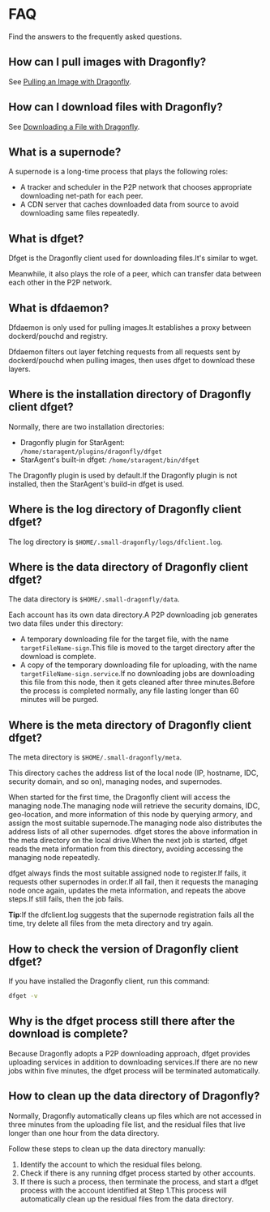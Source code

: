 # FAQ

Find the answers to the frequently asked questions.

## How can I pull images with Dragonfly?

See [Pulling an Image with Dragonfly](quickstart.md).

## How can I download files with Dragonfly?

See [Downloading a File with Dragonfly](quickstart.md).

## What is a supernode?

A supernode is a long-time process that plays the following roles:

- A tracker and scheduler in the P2P network that chooses appropriate downloading net-path for each peer.
- A CDN server that caches downloaded data from source to avoid downloading same files repeatedly.

## What is dfget?

Dfget is the Dragonfly client used for downloading files.It's similar to wget.

Meanwhile, it also plays the role of a peer, which can transfer data between each other in the P2P network.

## What is dfdaemon?

Dfdaemon is only used for pulling images.It establishes a proxy between dockerd/pouchd and registry.

Dfdaemon filters out layer fetching requests from all requests sent by dockerd/pouchd when pulling images, then uses dfget to download these layers.

## Where is the installation directory of Dragonfly client dfget?

Normally, there are two installation directories:

- Dragonfly plugin for StarAgent: `/home/staragent/plugins/dragonfly/dfget`
- StarAgent's built-in dfget: `/home/staragent/bin/dfget`

The Dragonfly plugin is used by default.If the Dragonfly plugin is not installed, then the StarAgent's build-in dfget is used.

## Where is the log directory of Dragonfly client dfget?

The log directory is `$HOME/.small-dragonfly/logs/dfclient.log`.

## Where is the data directory of Dragonfly client dfget?

The data directory is `$HOME/.small-dragonfly/data`.

Each account has its own data directory.A P2P downloading job generates two data files under this directory:

- A temporary downloading file for the target file, with the name `targetFileName-sign`.This file is moved to the target directory after the download is complete.
- A copy of the temporary downloading file for uploading, with the name `targetFileName-sign.service`.If no downloading jobs are downloading this file from this node, then it gets cleaned after three minutes.Before the process is completed normally, any file lasting longer than 60 minutes will be purged.

## Where is the meta directory of Dragonfly client dfget?

The meta directory is `$HOME/.small-dragonfly/meta`.

This directory caches the address list of the local node (IP, hostname, IDC, security domain, and so on), managing nodes, and supernodes.

When started for the first time, the Dragonfly client will access the managing node.The managing node will retrieve the security domains, IDC, geo-location, and more information of this node by querying armory, and assign the most suitable supernode.The managing node also distributes the address lists of all other supernodes. dfget stores the above information in the meta directory on the local drive.When the next job is started, dfget reads the meta information from this directory, avoiding accessing the managing node repeatedly.

dfget always finds the most suitable assigned node to register.If fails, it requests other supernodes in order.If all fail, then it requests the managing node once again, updates the meta information, and repeats the above steps.If still fails, then the job fails.

**Tip**:If the dfclient.log suggests that the supernode registration fails all the time, try delete all files from the meta directory and try again.

## How to check the version of Dragonfly client dfget?

If you have installed the Dragonfly client, run this command:

```bash
dfget -v
```

## Why is the dfget process still there after the download is complete?

Because Dragonfly adopts a P2P downloading approach, dfget provides uploading services in addition to downloading services.If there are no new jobs within five minutes, the dfget process will be terminated automatically.

## How to clean up the data directory of Dragonfly?

Normally, Dragonfly automatically cleans up files which are not accessed in three minutes from the uploading file list, and the residual files that live longer than one hour from the data directory.

Follow these steps to clean up the data directory manually:

1. Identify the account to which the residual files belong.
2. Check if there is any running dfget process started by other accounts.
3. If there is such a process, then terminate the process, and start a dfget process with the account identified at Step 1.This process will automatically clean up the residual files from the data directory.
